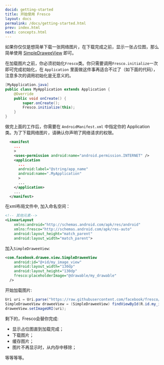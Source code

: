 ```yaml
---
docid: getting-started
title: 开始使用 Fresco
layout: docs
permalink: /docs/getting-started.html
prev: index.html
next: concepts.html
---
```


如果你仅仅是想简单下载一张网络图片，在下载完成之前，显示一张占位图，那么简单使用 [SimpleDraweeView](../javadoc/reference/com/facebook/drawee/view/SimpleDraweeView.html) 即可。

在加载图片之前，你必须初始化`Fresco`类。你只需要调用`Fresco.initialize`一次即可完成初始化，在 `Application` 里面做这件事再适合不过了（如下面的代码），注意多次的调用初始化是无意义的。

```java
[MyApplication.java]
public class MyApplication extends Application {
	@Override
	public void onCreate() {
		super.onCreate();
		Fresco.initialize(this);
	}
}
```

做完上面的工作后，你需要在 `AndroidManifest.xml` 中指定你的 Application 类。为了下载网络图片，请确认你声明了网络请求的权限。

```xml
  <manifest
    ...
    >
    <uses-permission android:name="android.permission.INTERNET" />
    <application
      ...
      android:label="@string/app_name"
      android:name=".MyApplication"
      >
      ...
    </application>
    ...
  </manifest>
```


在xml布局文件中, 加入命名空间：

```xml
<!-- 其他元素-->
<LinearLayout
    xmlns:android="http://schemas.android.com/apk/res/android"
    xmlns:fresco="http://schemas.android.com/apk/res-auto"
    android:layout_height="match_parent"
    android:layout_width="match_parent">
```

加入`SimpleDraweeView`:

```xml
<com.facebook.drawee.view.SimpleDraweeView
    android:id="@+id/my_image_view"
    android:layout_width="130dp"
    android:layout_height="130dp"
    fresco:placeholderImage="@drawable/my_drawable"
  />
```

开始加载图片:

```java
Uri uri = Uri.parse("https://raw.githubusercontent.com/facebook/fresco/gh-pages/static/logo.png");
SimpleDraweeView draweeView = (SimpleDraweeView) findViewById(R.id.my_image_view);
draweeView.setImageURI(uri);
```

剩下的，Fresco会替你完成: 

* 显示占位图直到加载完成；
* 下载图片；
* 缓存图片；
* 图片不再显示时，从内存中移除；

等等等等。
